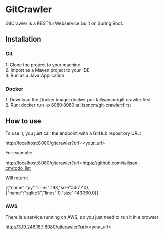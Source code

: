 <h1>GitCrawler</h1>
GitCrawler is a RESTful Webservice built on Spring Boot.


<h2>Installation</h2>


<h3>Git</h3>
1.  Clone the project to your machine <br>
2.  Import as a Maven project to your IDE <br>
3.  Run as a Java Application <br>

<h3>Docker</h3>
1. Download the Docker image: docker pull tallisoncm/git-crawler:first <br>
2. Run: docker run -p 8080:8080 tallisoncm/git-crawler:first <br>

<h2>How to use</h2>
To use it, you just call the endpoint with a GitHub repository URL:

  http://localhost:8080/gitcrawler?url=<your_url>
  
  
For example:

  http://localhost:8080/gitcrawler?url=https://github.com/tallison-cm/todo_list
  
Will return:
  
  [{"name":"py","lines":198,"size":5577.0},{"name":"sqlite3","lines":0,"size":143360.0}]
 
<h3>AWS</h3>
There is a service running on AWS, so you just need to run it in a browser

  http://3.19.246.187:8080/gitcrawler?url=<your_url>
